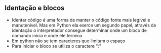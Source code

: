 ## Identação e blocos
- Identar código é uma forma de manter o código fonte mais legível e manutenível. Mas em Python ela exerce um segundo papel, através da identação o interpretador consegue determinar onde um bloco de comando inicia e onde ele termina
- Em python não se tem caracteres que limitam o espaço
- Para iniciar o bloco se utiliza o caractere ":"
